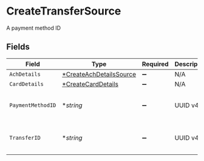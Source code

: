 # CreateTransferSource

A payment method ID


## Fields

| Field                                                                    | Type                                                                     | Required                                                                 | Description                                                              | Example                                                                  |
| ------------------------------------------------------------------------ | ------------------------------------------------------------------------ | ------------------------------------------------------------------------ | ------------------------------------------------------------------------ | ------------------------------------------------------------------------ |
| `AchDetails`                                                             | [*CreateAchDetailsSource](../../models/shared/createachdetailssource.md) | :heavy_minus_sign:                                                       | N/A                                                                      |                                                                          |
| `CardDetails`                                                            | [*CreateCardDetails](../../models/shared/createcarddetails.md)           | :heavy_minus_sign:                                                       | N/A                                                                      |                                                                          |
| `PaymentMethodID`                                                        | **string*                                                                | :heavy_minus_sign:                                                       | UUID v4                                                                  | ec7e1848-dc80-4ab0-8827-dd7fc0737b43                                     |
| `TransferID`                                                             | **string*                                                                | :heavy_minus_sign:                                                       | UUID v4                                                                  | ec7e1848-dc80-4ab0-8827-dd7fc0737b43                                     |